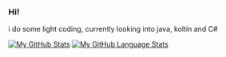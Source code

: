 ### Hi!

i do some light coding, currently looking into java, koltin and C#

[![My GitHub Stats](https://github-readme-stats.vercel.app/api/?username=BobIsMyManager&count_private=true&theme=tokyonight&showicons=true)]()
[![My GitHub Language Stats](https://github-readme-stats.vercel.app/api/top-langs/?username=BobIsMyManager&langs_count=5&theme=tokyonight)]()
